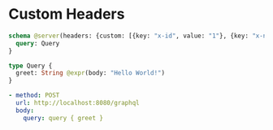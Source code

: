 # Custom Headers

```graphql @schema
schema @server(headers: {custom: [{key: "x-id", value: "1"}, {key: "x-name", value: "John Doe"}]}) @upstream {
  query: Query
}

type Query {
  greet: String @expr(body: "Hello World!")
}
```

```yml @test
- method: POST
  url: http://localhost:8080/graphql
  body:
    query: query { greet }
```
